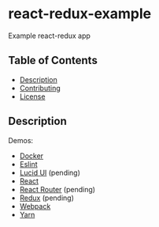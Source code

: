 # react-redux-example

Example react-redux app

## Table of Contents

* [Description](#description)
* [Contributing](CONTRIBUTING.md)
* [License](LICENSE.md)

## Description

Demos:

- [Docker](https://docs.docker.com/engine/reference/run/)
- [Eslint](http://eslint.org/)
- [Lucid UI](http://appnexus.github.io/lucid/#/) (pending)
- [React](https://facebook.github.io/react)
- [React Router](https://github.com/ReactTraining/react-router) (pending)
- [Redux](http://redux.js.org/) (pending)
- [Webpack](https://webpack.github.io/docs/)
- [Yarn](https://yarnpkg.com/en/docs/)
